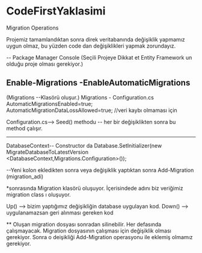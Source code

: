 # CodeFirstYaklasimi
Migration Operations

Projemiz tamamlandıktan sonra direk veritabanında değişiklik yapmamız uygun olmaz, bu yüzden code dan
değişiklikleri yapmak zorundayız.

--
Package Manager Console
(Seçili Projeye Dikkat et Entity Framework un olduğu proje olması gerekiyor.)

Enable-Migrations -EnableAutomaticMigrations
---
(Migrations --Klasörü oluşur.)
Migrations - Configuration.cs
AutomaticMigrationsEnabled=true;
AutomaticMigrationDataLossAllowed=true; //veri kaybı olmaması için

Configuration.cs--> Seed() methodu -- her bir değişiklikten sonra bu method çalışır.


---
DatabaseContext-- Constructor da 
Database.SetInitializer(new MigrateDatabaseToLatestVersion
<DatabaseContext,Migrations.Configuration>());


--Yeni kolon ekledikten sonra veya değişiklik yaptıktan sonra
Add-Migration (migration_adi)

*sonrasında Migration klasörü oluşuyor. İçerisindede
adını biz veriğimiz migration class ı oluşuyor.

Up() --> bizim yaptığımız değişikliğin database uygulayan kod.
Down() --> uygulanamazsan geri alınması gereken kod


** Oluşan migration dosyası sonradan silinebilir. Her defasında çalışmayacak.
Migration dosyasının çalışması için değişiklik olması gerekiyor.
Sonra o deişikliği Add-Migration operasyonu ile eklemiş olmamız gerekiyor.


